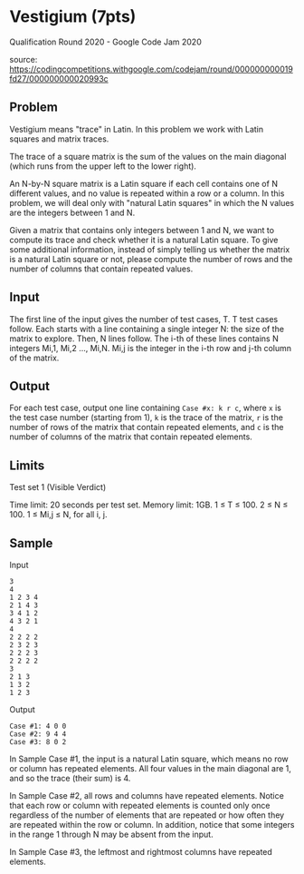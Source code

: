 Vestigium (7pts)
================

Qualification Round 2020 - Google Code Jam 2020

source: <https://codingcompetitions.withgoogle.com/codejam/round/000000000019fd27/000000000020993c>

Problem
-------

Vestigium means "trace" in Latin. In this problem we work with Latin squares and matrix traces.

The trace of a square matrix is the sum of the values on the main diagonal (which runs from the upper left to the lower right).

An N-by-N square matrix is a Latin square if each cell contains one of N different values, and no value is repeated within a row or a column. In this problem, we will deal only with "natural Latin squares" in which the N values are the integers between 1 and N.

Given a matrix that contains only integers between 1 and N, we want to compute its trace and check whether it is a natural Latin square. To give some additional information, instead of simply telling us whether the matrix is a natural Latin square or not, please compute the number of rows and the number of columns that contain repeated values.

Input
-----

The first line of the input gives the number of test cases, T. T test cases follow. Each starts with a line containing a single integer N: the size of the matrix to explore. Then, N lines follow. The i-th of these lines contains N integers Mi,1, Mi,2 ..., Mi,N. Mi,j is the integer in the i-th row and j-th column of the matrix.

Output
------

For each test case, output one line containing `Case #x: k r c`, where `x` is the test case number (starting from 1), `k` is the trace of the matrix, `r` is the number of rows of the matrix that contain repeated elements, and `c` is the number of columns of the matrix that contain repeated elements.

Limits
------

Test set 1 (Visible Verdict)

Time limit: 20 seconds per test set.
Memory limit: 1GB.
1 ≤ T ≤ 100.
2 ≤ N ≤ 100.
1 ≤ Mi,j ≤ N, for all i, j.

Sample
------

Input

```
3
4
1 2 3 4
2 1 4 3
3 4 1 2
4 3 2 1
4
2 2 2 2
2 3 2 3
2 2 2 3
2 2 2 2
3
2 1 3
1 3 2
1 2 3
```

Output

```
Case #1: 4 0 0
Case #2: 9 4 4
Case #3: 8 0 2
```

In Sample Case #1, the input is a natural Latin square, which means no row or column has repeated elements. All four values in the main diagonal are 1, and so the trace (their sum) is 4.

In Sample Case #2, all rows and columns have repeated elements. Notice that each row or column with repeated elements is counted only once regardless of the number of elements that are repeated or how often they are repeated within the row or column. In addition, notice that some integers in the range 1 through N may be absent from the input.

In Sample Case #3, the leftmost and rightmost columns have repeated elements. 